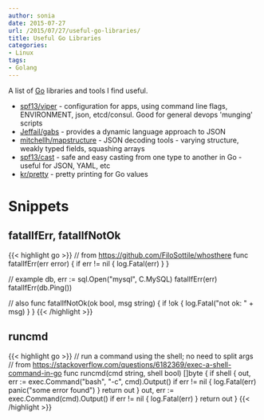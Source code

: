 ```yaml
---
author: sonia
date: 2015-07-27
url: /2015/07/27/useful-go-libraries/
title: Useful Go Libraries
categories:
- Linux
tags:
- Golang
---
```


A list of [Go](https://golang.org/) libraries and tools I find useful.

<!--more-->

* [spf13/viper](https://github.com/spf13/viper) - configuration for
  apps, using command line flags, ENVIRONMENT, json, etcd/consul. Good for
  general devops 'munging' scripts
* [Jeffail/gabs](https://github.com/Jeffail/gabs) - provides a dynamic language
  approach to JSON
* [mitchellh/mapstructure](https://github.com/mitchellh/mapstructure) -
  JSON decoding tools - varying structure, weakly typed fields, squashing arrays
* [spf13/cast](https://github.com/spf13/cast) - safe and easy casting
  from one type to another in Go - useful for JSON, YAML, etc
* [kr/pretty](https://github.com/kr/pretty) - pretty printing for Go
  values

# Snippets

## fatalIfErr, fatalIfNotOk

{{< highlight go >}}
// from https://github.com/FiloSottile/whosthere
func fatalIfErr(err error) {
  if err != nil {
    log.Fatal(err)
  }
}

// example
db, err := sql.Open("mysql", C.MySQL)
fatalIfErr(err)
fatalIfErr(db.Ping())

// also
func fatalIfNotOk(ok bool, msg string) {
    if !ok {
        log.Fatal("not ok: " + msg)
    }
}
{{< /highlight >}}

## runcmd

{{< highlight go >}}
// run a command using the shell; no need to split args
// from https://stackoverflow.com/questions/6182369/exec-a-shell-command-in-go
func runcmd(cmd string, shell bool) []byte {
    if shell {
        out, err := exec.Command("bash", "-c", cmd).Output()
        if err != nil {
            log.Fatal(err)
            panic("some error found")
        }
        return out
    }
    out, err := exec.Command(cmd).Output()
    if err != nil {
        log.Fatal(err)
    }
    return out
}
{{< /highlight >}}
